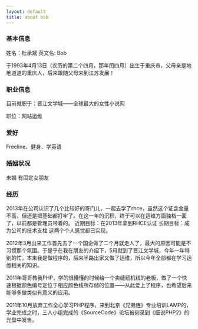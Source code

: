 ```yaml
---
layout: default 
title: about bob
---
```


### 基本信息
姓名：杜承斌 英文名: Bob

于1993年4月13日（农历的第二个四月，那年闰四月）出生于重庆市，父母亲是地地道道的重庆人，后来跟随父母来到江苏发展！

### 职业信息
目前就职于：晋江文学城——全球最大的女性小说网

职位：网站运维

### 爱好
Freeline、健身、学英语

### 婚姻状况
未婚 有固定女朋友

### 经历

2013年在公司认识了几个比较好的哥门儿，一起去学了rhce，虽然这个证含金量不高，但还是把基础都打牢了。在这一年的沉积，终于可以在运维方面独档一面了，以前都是管理员带着的。 近期目标：在2013年拿到RHCE认证 长期目标：成为公司的技术支柱 这两个个人感觉都已实现。

2012年3月出来工作首先去了一个国企做了二个月就走人了，最大的原因可能是不习惯那个氛围。于是乎在我在朋友的介绍下，5月就到了晋江文学城，今年一年特别的忙，本来我是做程序的，后来半路出家又做了运维，所以今年全部都在学习运维相关的知识。

2011年哥哥教我PHP，学的很懵懂的时候给一个卖缝纫机线的老板，做了一个快速根据颜色编号定位于相应颜色线所存储的位置——从此爱上了程序，也希望后来能够多做类似有意义的应用。

2011年10月放弃工作全心学习PHP程序，来到北京《兄弟连》专业培训LAMP的，学业完成之时，三人小组完成的《SourceCode》论坛被刻录到《细说PHP2》的光盘中发售。
